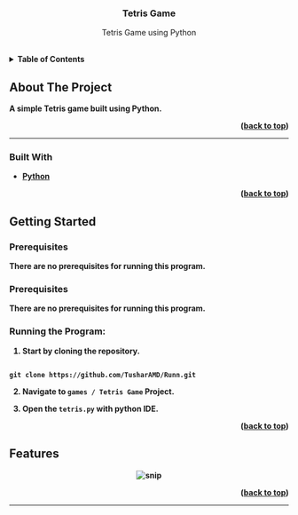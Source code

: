 
  
  
  

  
  
  

<h3  align="center">Tetris Game</h3>

  

<p  align="center">
Tetris Game using Python
</p>

<br>

  
  
  
  
  

<details>

<summary><b>Table of Contents</summary>

<ol>

<a  href="#about-the-project">About The Project</a>

<ul>

<li><a  href="#built-with">Built With</a></li>

</ul>




<a  href="#getting-started">Getting Started</a>

<ul>

<li><a  href="#prerequisites">Prerequisites</a></li>

</ul>

</li>

<li><a  href="#features">Features</a></li>

<li><a  href="#contact">Contact</a></li>

</ol>

</details>

  
  
  
  

## About The Project
A simple Tetris game built using Python.
  

<p  align="right">(<a  href="#top">back to top</a>)</p>

  
  

<hr>

  

### Built With

  

* [Python](https://python.org)


  
  

<p  align="right">(<a  href="#top">back to top</a>)</p>

  
  
  
  

## Getting Started

  
  
  

### Prerequisites

  

There are no prerequisites for running this program.
  

### Prerequisites

  

  

There are no prerequisites for running this program.

  

  

### Running the Program:

  

  

1. Start by cloning the repository.

  

```

git clone https://github.com/TusharAMD/Runn.git
```

  
  

2. Navigate to `games / Tetris Game` Project.

  

3. Open the `tetris.py` with python IDE.
  
  
  
  
  

<p  align="right">(<a  href="#top">back to top</a>)</p>

  
  
  
  

## Features

<div  align="center">

<img  src="https://raw.githubusercontent.com/LiQuiD-404/Runn/secondary/games/Tetris%20Game/snips/snip.png"  alt="snip"/>

</div>


  


  
  
  

  
  
  
  
  
  


  

<p  align="right">(<a  href="#top">back to top</a>)</p>

<hr>